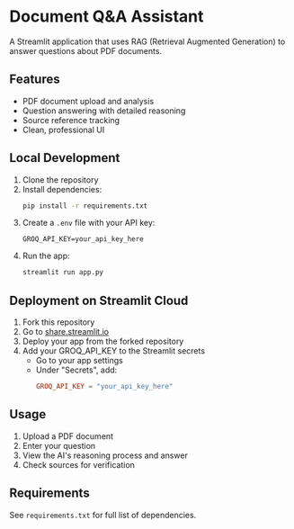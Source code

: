 # Document Q&A Assistant

A Streamlit application that uses RAG (Retrieval Augmented Generation) to answer questions about PDF documents.

## Features

- PDF document upload and analysis
- Question answering with detailed reasoning
- Source reference tracking
- Clean, professional UI

## Local Development

1. Clone the repository
2. Install dependencies:
   ```bash
   pip install -r requirements.txt
   ```
3. Create a `.env` file with your API key:
   ```
   GROQ_API_KEY=your_api_key_here
   ```
4. Run the app:
   ```bash
   streamlit run app.py
   ```

## Deployment on Streamlit Cloud

1. Fork this repository
2. Go to [share.streamlit.io](https://share.streamlit.io)
3. Deploy your app from the forked repository
4. Add your GROQ_API_KEY to the Streamlit secrets
   - Go to your app settings
   - Under "Secrets", add:
     ```toml
     GROQ_API_KEY = "your_api_key_here"
     ```

## Usage

1. Upload a PDF document
2. Enter your question
3. View the AI's reasoning process and answer
4. Check sources for verification

## Requirements

See `requirements.txt` for full list of dependencies. 